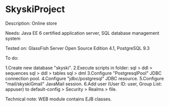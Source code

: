 SkyskiProject
=============

Description: Online store

Needs: Java EE 6 certified application server, SQL database management system

Tested on: GlassFish Server Open Source Edition 4.1, PostgreSQL 9.3

To do:

1.Create new database "skyski".
2.Execute scripts in folder:
sql > ddl > sequences
sql > ddl > tables
sql > dml
3.Configure "PostgresqlPool" JDBC connection pool.
4.Configure "jdbc/postgresql" JDBC resource.
5.Configure "mail/skyskiGmail" JavaMail session.
6.Add user (User ID: user, Group List: appuser) to default-config > Security > Realms > file.

Technical note: WEB module contains EJB classes.
